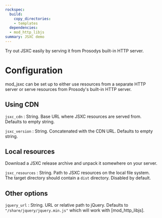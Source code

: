 ```yaml
---
rockspec:
  build:
    copy_directories:
    - templates
  dependencies:
  - mod_http_libjs
summary: JSXC demo
---
```


Try out JSXC easily by serving it from Prosodys built-in HTTP server.

# Configuration

mod_jsxc can be set up to either use resources from a separate HTTP
server or serve resources from Prosody's built-in HTTP server.

## Using CDN

`jsxc_cdn`
:   String. Base URL where JSXC resources are served from. Defaults to
    empty string.

`jsxc_version`
:   String. Concatenated with the CDN URL. Defaults to empty string.

## Local resources

Download a JSXC release archive and unpack it somewhere on your server.

`jsxc_resources`
:   String. Path to JSXC resources on the local file system. The target
    directory should contain a `dist` directory. Disabled by default.

## Other options

`jquery_url`
:   String. URL or relative path to jQuery. Defaults to
    `"/share/jquery/jquery.min.js"` which will work with
    [mod_http_libjs].
